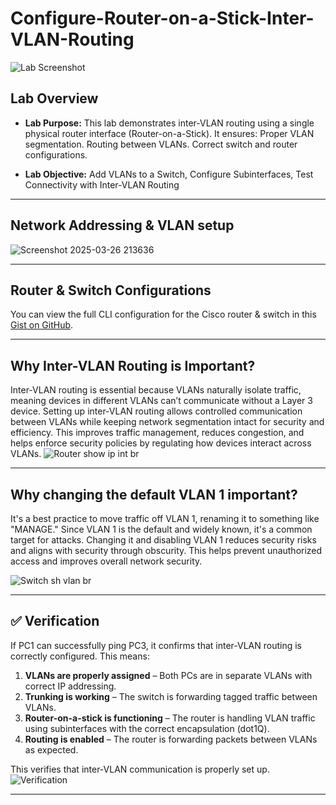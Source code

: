 # Configure-Router-on-a-Stick-Inter-VLAN-Routing

![Lab Screenshot](https://github.com/user-attachments/assets/86fe0479-0e49-4722-80dc-84f61be9a152)


## Lab Overview
- **Lab Purpose:** This lab demonstrates inter-VLAN routing using a single physical router interface (Router-on-a-Stick). It ensures:
Proper VLAN segmentation.
Routing between VLANs.
Correct switch and router configurations.

- **Lab Objective:** Add VLANs to a Switch, Configure Subinterfaces, Test Connectivity with Inter-VLAN Routing
---
## Network Addressing & VLAN setup
![Screenshot 2025-03-26 213636](https://github.com/user-attachments/assets/97d3d720-f6a7-4c41-bb81-2dfd7bd3ef0c)

---

## Router & Switch Configurations
You can view the full CLI configuration for the Cisco router & switch in this [Gist on GitHub](https://gist.github.com/cybererik/4214923b42a61303b291760c5f184c4c).

---

## Why Inter-VLAN Routing is Important?
Inter-VLAN routing is essential because VLANs naturally isolate traffic, meaning devices in different VLANs can’t communicate without a Layer 3 device. Setting up inter-VLAN routing allows controlled communication between VLANs while keeping network segmentation intact for security and efficiency. This improves traffic management, reduces congestion, and helps enforce security policies by regulating how devices interact across VLANs.
![Router show ip int br](https://github.com/user-attachments/assets/fd022aa8-e09d-41f8-87d6-6ce2f116a52b)


---

## Why changing the default VLAN 1 important?
It's a best practice to move traffic off VLAN 1, renaming it to something like "MANAGE." Since VLAN 1 is the default and widely known, it's a common target for attacks. Changing it and disabling VLAN 1 reduces security risks and aligns with security through obscurity. This helps prevent unauthorized access and improves overall network security.

![Switch sh vlan br](https://github.com/user-attachments/assets/d09d3ecc-5ec2-4397-aee9-ed02e0aca620)

---

## ✅ Verification
If PC1 can successfully ping PC3, it confirms that inter-VLAN routing is correctly configured. This means:  

1. **VLANs are properly assigned** – Both PCs are in separate VLANs with correct IP addressing.  
2. **Trunking is working** – The switch is forwarding tagged traffic between VLANs.  
3. **Router-on-a-stick is functioning** – The router is handling VLAN traffic using subinterfaces with the correct encapsulation (dot1Q).  
4. **Routing is enabled** – The router is forwarding packets between VLANs as expected.  

This verifies that inter-VLAN communication is properly set up.
![Verification](https://github.com/user-attachments/assets/7d83b911-b876-4f0d-97a7-82f8c53aeeb0)


---
